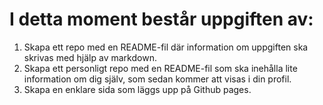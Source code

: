 # I detta moment består uppgiften av:

1. Skapa ett repo med en README-fil där information om uppgiften ska skrivas med hjälp av markdown.
2. Skapa ett personligt repo med en README-fil som ska inehålla lite information om dig själv, som sedan kommer att visas i din profil.
3. Skapa en enklare sida som läggs upp på Github pages.
